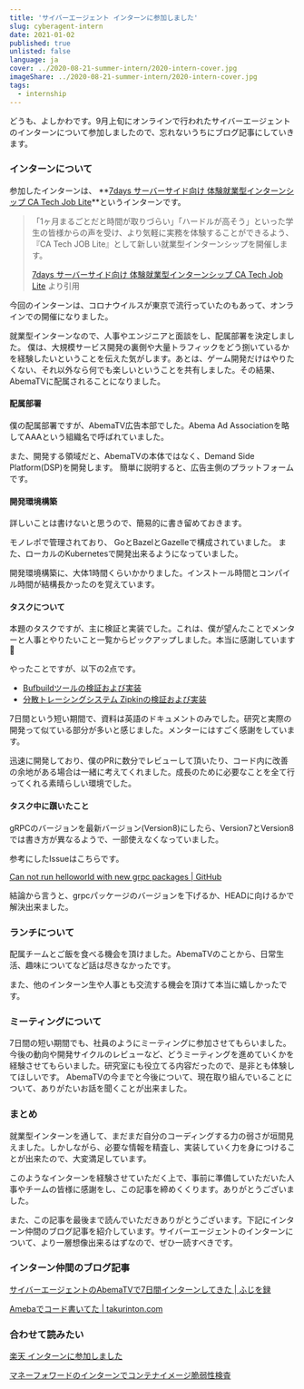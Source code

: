 ```yaml
---
title: 'サイバーエージェント インターンに参加しました'
slug: cyberagent-intern
date: 2021-01-02
published: true
unlisted: false
language: ja
cover: ../2020-08-21-summer-intern/2020-intern-cover.jpg
imageShare: ../2020-08-21-summer-intern/2020-intern-cover.jpg
tags:
  - internship
---
```


どうも、よしかわです。9月上旬にオンラインで行われたサイバーエージェントのインターンについて参加しましたので、忘れないうちにブログ記事にしていきます。

### インターンについて

参加したインターンは、 **[7days サーバーサイド向け 体験就業型インターンシップ CA Tech Job Lite](https://www.cyberagent.co.jp/careers/students/event/detail/id=24424)**というインターンです。

> 「1ヶ月まるごとだと時間が取りづらい」「ハードルが高そう」といった学生の皆様からの声を受け、より気軽に実務を体験することができるよう、『CA Tech JOB Lite』として新しい就業型インターンシップを開催します。
>
> [7days サーバーサイド向け 体験就業型インターンシップ CA Tech Job Lite](https://www.cyberagent.co.jp/careers/students/event/detail/id=24424) より引用

今回のインターンは、コロナウイルスが東京で流行っていたのもあって、オンラインでの開催になりました。

就業型インターンなので、人事やエンジニアと面談をし、配属部署を決定しました。
僕は、大規模サービス開発の裏側や大量トラフィックをどう捌いているかを経験したいということを伝えた気がします。あとは、ゲーム開発だけはやりたくない、それ以外なら何でも楽しいということを共有しました。その結果、AbemaTVに配属されることになりました。

#### 配属部署

僕の配属部署ですが、AbemaTV広告本部でした。Abema Ad Associationを略してAAAという組織名で呼ばれていました。

また、開発する領域だと、AbemaTVの本体ではなく、Demand Side Platform(DSP)を開発します。
簡単に説明すると、広告主側のプラットフォームです。

#### 開発環境構築

詳しいことは書けないと思うので、簡易的に書き留めておきます。

モノレポで管理されており、 GoとBazelとGazelleで構成されていました。
また、ローカルのKubernetesで開発出来るようになっていました。

開発環境構築に、大体1時間くらいかかりました。インストール時間とコンパイル時間が結構長かったのを覚えています。

#### タスクについて

本題のタスクですが、主に検証と実装でした。これは、僕が望んたことでメンターと人事とやりたいこと一覧からピックアップしました。本当に感謝しています🙏

やったことですが、以下の2点です。

- [Bufbuildツールの検証および実装](https://yoshikawa.dev/bufbuild)
- [分散トレーシングシステム Zipkinの検証および実装](https://yoshikawa.dev/zipkin)

7日間という短い期間で、資料は英語のドキュメントのみでした。研究と実際の開発って似ている部分が多いと感じました。メンターにはすごく感謝をしています。

迅速に開発しており、僕のPRに数分でレビューして頂いたり、コード内に改善の余地がある場合は一緒に考えてくれました。成長のために必要なことを全て行ってくれる素晴らしい環境でした。

#### タスク中に躓いたこと

gRPCのバージョンを最新バージョン(Version8)にしたら、Version7とVersion8では書き方が異なるようで、一部使えなくなっていました。

参考にしたIssueはこちらです。

[Can not run helloworld with new grpc packages | GitHub](https://github.com/grpc/grpc-go/issues/3853)

結論から言うと、grpcパッケージのバージョンを下げるか、HEADに向けるかで解決出来ました。

### ランチについて

配属チームとご飯を食べる機会を頂けました。AbemaTVのことから、日常生活、趣味についてなど話は尽きなかったです。

また、他のインターン生や人事とも交流する機会を頂けて本当に嬉しかったです。

### ミーティングについて

7日間の短い期間でも、社員のようにミーティングに参加させてもらいました。
今後の動向や開発サイクルのレビューなど、どうミーティングを進めていくかを経験させてもらいました。研究室にも役立てる内容だったので、是非とも体験してほしいです。
AbemaTVの今までと今後について、現在取り組んでいることについて、ありがたいお話を聞くことが出来ました。

### まとめ

就業型インターンを通して、まだまだ自分のコーディングする力の弱さが垣間見えました。しかしながら、必要な情報を精査し、実装していく力を身につけることが出来たので、大変満足しています。

このようなインターンを経験させていただく上で、事前に準備していただいた人事やチームの皆様に感謝をし、この記事を締めくくります。ありがとうございました。

また、この記事を最後まで読んでいただきありがとうございます。下記にインターン仲間のブログ記事を紹介しています。サイバーエージェントのインターンについて、より一層想像出来るはずなので、ぜひ一読すべきです。

### インターン仲間のブログ記事

[サイバーエージェントのAbemaTVで7日間インターンしてきた | ふじを録](https://ffjlabo.netlify.app/intern-at-abematv-for-7days)

[Amebaでコード書いてた | takurinton.com](https://www.takurinton.com/post/18)

### 合わせて読みたい

[楽天 インターンに参加しました](https://yoshikawa.dev/rakuten-intern)

[マネーフォワードのインターンでコンテナイメージ脆弱性検査](https://yoshikawa.dev/moneyforward-intern)
